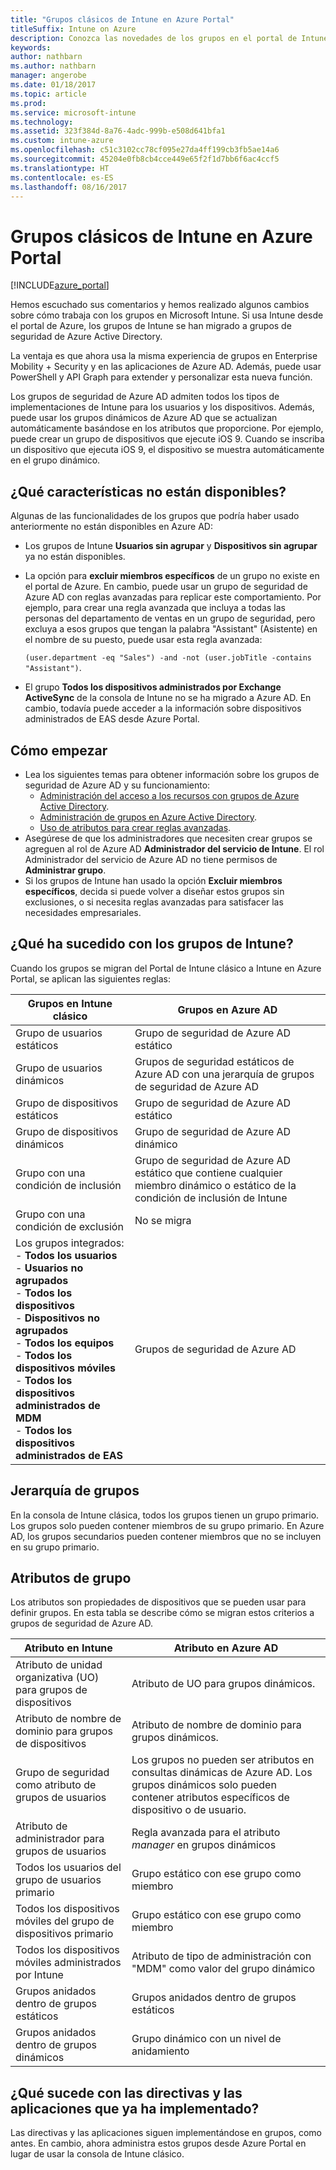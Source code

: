 ```yaml
---
title: "Grupos clásicos de Intune en Azure Portal"
titleSuffix: Intune on Azure
description: Conozca las novedades de los grupos en el portal de Intune Azure
keywords: 
author: nathbarn
ms.author: nathbarn
manager: angerobe
ms.date: 01/18/2017
ms.topic: article
ms.prod: 
ms.service: microsoft-intune
ms.technology: 
ms.assetid: 323f384d-8a76-4adc-999b-e508d641bfa1
ms.custom: intune-azure
ms.openlocfilehash: c51c3102cc78cf095e27da4ff199cb3fb5ae14a6
ms.sourcegitcommit: 45204e0fb8cb4cce449e65f2f1d7bb6f6ac4ccf5
ms.translationtype: HT
ms.contentlocale: es-ES
ms.lasthandoff: 08/16/2017
---
```

# <a name="intune-classic-groups-in-the-azure-portal"></a>Grupos clásicos de Intune en Azure Portal

[!INCLUDE[azure_portal](./includes/azure_portal.md)]

Hemos escuchado sus comentarios y hemos realizado algunos cambios sobre cómo trabaja con los grupos en Microsoft Intune.
Si usa Intune desde el portal de Azure, los grupos de Intune se han migrado a grupos de seguridad de Azure Active Directory.

La ventaja es que ahora usa la misma experiencia de grupos en Enterprise Mobility + Security y en las aplicaciones de Azure AD. Además, puede usar PowerShell y API Graph para extender y personalizar esta nueva función.

Los grupos de seguridad de Azure AD admiten todos los tipos de implementaciones de Intune para los usuarios y los dispositivos. Además, puede usar los grupos dinámicos de Azure AD que se actualizan automáticamente basándose en los atributos que proporcione. Por ejemplo, puede crear un grupo de dispositivos que ejecute iOS 9. Cuando se inscriba un dispositivo que ejecuta iOS 9, el dispositivo se muestra automáticamente en el grupo dinámico.

## <a name="what-is-not-available"></a>¿Qué características no están disponibles?

Algunas de las funcionalidades de los grupos que podría haber usado anteriormente no están disponibles en Azure AD:

- Los grupos de Intune **Usuarios sin agrupar** y **Dispositivos sin agrupar** ya no están disponibles.
- La opción para **excluir miembros específicos** de un grupo no existe en el portal de Azure. En cambio, puede usar un grupo de seguridad de Azure AD con reglas avanzadas para replicar este comportamiento. Por ejemplo, para crear una regla avanzada que incluya a todas las personas del departamento de ventas en un grupo de seguridad, pero excluya a esos grupos que tengan la palabra "Assistant" (Asistente) en el nombre de su puesto, puede usar esta regla avanzada:

  `(user.department -eq "Sales") -and -not (user.jobTitle -contains "Assistant")`.
- El grupo **Todos los dispositivos administrados por Exchange ActiveSync** de la consola de Intune no se ha migrado a Azure AD. En cambio, todavía puede acceder a la información sobre dispositivos administrados de EAS desde Azure Portal.

## <a name="how-to-get-started"></a>Cómo empezar

- Lea los siguientes temas para obtener información sobre los grupos de seguridad de Azure AD y su funcionamiento:
    -  [Administración del acceso a los recursos con grupos de Azure Active Directory](https://azure.microsoft.com/documentation/articles/active-directory-manage-groups/).
    -  [Administración de grupos en Azure Active Directory](https://azure.microsoft.com/documentation/articles/active-directory-accessmanagement-manage-groups/).
    -  [Uso de atributos para crear reglas avanzadas](https://azure.microsoft.com/documentation/articles/active-directory-accessmanagement-groups-with-advanced-rules/).
-  Asegúrese de que los administradores que necesiten crear grupos se agreguen al rol de Azure AD **Administrador del servicio de Intune**. El rol Administrador del servicio de Azure AD no tiene permisos de **Administrar grupo**.
-  Si los grupos de Intune han usado la opción **Excluir miembros específicos**, decida si puede volver a diseñar estos grupos sin exclusiones, o si necesita reglas avanzadas para satisfacer las necesidades empresariales.


## <a name="what-happened-to-intune-groups"></a>¿Qué ha sucedido con los grupos de Intune?
Cuando los grupos se migran del Portal de Intune clásico a Intune en Azure Portal, se aplican las siguientes reglas:

| Grupos en Intune clásico|Grupos en Azure AD|
|-----------------------------------------------------------------------|-------------------------------------------------------------|
|Grupo de usuarios estáticos|Grupo de seguridad de Azure AD estático|
|Grupo de usuarios dinámicos|Grupos de seguridad estáticos de Azure AD con una jerarquía de grupos de seguridad de Azure AD|
|Grupo de dispositivos estáticos|Grupo de seguridad de Azure AD estático|
|Grupo de dispositivos dinámicos|Grupo de seguridad de Azure AD dinámico|
|Grupo con una condición de inclusión|Grupo de seguridad de Azure AD estático que contiene cualquier miembro dinámico o estático de la condición de inclusión de Intune|
|Grupo con una condición de exclusión|No se migra|
|Los grupos integrados:<br>- **Todos los usuarios**<br>- **Usuarios no agrupados**<br>- **Todos los dispositivos**<br>- **Dispositivos no agrupados**<br>- **Todos los equipos**<br>- **Todos los dispositivos móviles**<br>- **Todos los dispositivos administrados de MDM**<br>- **Todos los dispositivos administrados de EAS**|Grupos de seguridad de Azure AD|

## <a name="group-hierarchy"></a>Jerarquía de grupos

En la consola de Intune clásica, todos los grupos tienen un grupo primario. Los grupos solo pueden contener miembros de su grupo primario. En Azure AD, los grupos secundarios pueden contener miembros que no se incluyen en su grupo primario.

## <a name="group-attributes"></a>Atributos de grupo
Los atributos son propiedades de dispositivos que se pueden usar para definir grupos. En esta tabla se describe cómo se migran estos criterios a grupos de seguridad de Azure AD.

| Atributo en Intune|Atributo en Azure AD|
|-----------------------------------------------------------------------|-------------------------------------------------------------|
|Atributo de unidad organizativa (UO) para grupos de dispositivos|Atributo de UO para grupos dinámicos.|
|Atributo de nombre de dominio para grupos de dispositivos|Atributo de nombre de dominio para grupos dinámicos.|
|Grupo de seguridad como atributo de grupos de usuarios|Los grupos no pueden ser atributos en consultas dinámicas de Azure AD. Los grupos dinámicos solo pueden contener atributos específicos de dispositivo o de usuario.|
|Atributo de administrador para grupos de usuarios|Regla avanzada para el atributo *manager* en grupos dinámicos|
|Todos los usuarios del grupo de usuarios primario|Grupo estático con ese grupo como miembro|
|Todos los dispositivos móviles del grupo de dispositivos primario|Grupo estático con ese grupo como miembro|
|Todos los dispositivos móviles administrados por Intune|Atributo de tipo de administración con "MDM" como valor del grupo dinámico|
|Grupos anidados dentro de grupos estáticos |Grupos anidados dentro de grupos estáticos|
|Grupos anidados dentro de grupos dinámicos|Grupo dinámico con un nivel de anidamiento|

## <a name="what-happens-to-policies-and-apps-you-previously-deployed"></a>¿Qué sucede con las directivas y las aplicaciones que ya ha implementado?

Las directivas y las aplicaciones siguen implementándose en grupos, como antes. En cambio, ahora administra estos grupos desde Azure Portal en lugar de usar la consola de Intune clásico.
